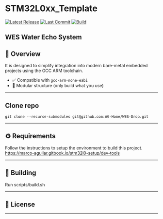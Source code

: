 # STM32L0xx_Template

[![Latest Release](https://img.shields.io/github/v/release/AG-Home/WES-SW?label=release&color=4caf50)](https://github.com/AG-Home/WES-SW/releases/latest)
[![Last Commit](https://img.shields.io/github/last-commit/AG-Home/WES-SW?color=ff9800)](https://github.com/AG-Home/WES-SW/commits/main)
[![Build](https://github.com/AG-Home/WES-SW/actions/workflows/build.yml/badge.svg?branch=main)](https://github.com/AG-Home/WES-SW/actions/workflows/build.yml)

WES Water Echo System
---

## 🧩 Overview

It is designed to simplify integration into modern bare-metal embedded projects using the GCC ARM toolchain.

- ✅ Compatible with `gcc-arm-none-eabi`
- 🧱 Modular structure (only build what you use)

---

## Clone repo
```
git clone --recurse-submodules git@github.com:AG-Home/WES-Drop.git 
```

---

## ⚙️ Requirements
Follow the instructions to setup the environment to build this project.
https://marco-aguilar.gitbook.io/stm32l0-setup/dev-tools

---

## 🚀 Building
Run scripts/build.sh

---

## 📜 License

---


